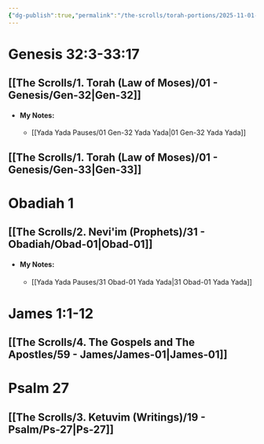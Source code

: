 ```yaml
---
{"dg-publish":true,"permalink":"/the-scrolls/torah-portions/2025-11-01-shabbat-reading/","tags":["TheScrolls","TorahPortions"]}
---
```


# Genesis 32:3-33:17
## [[The Scrolls/1. Torah (Law of Moses)/01 - Genesis/Gen-32\|Gen-32]]
- #### My Notes: 
	- [[Yada Yada Pauses/01 Gen-32 Yada Yada\|01 Gen-32 Yada Yada]]
## [[The Scrolls/1. Torah (Law of Moses)/01 - Genesis/Gen-33\|Gen-33]]
# Obadiah 1
## [[The Scrolls/2. Nevi'im (Prophets)/31 - Obadiah/Obad-01\|Obad-01]]
- #### My Notes: 
	- [[Yada Yada Pauses/31 Obad-01 Yada Yada\|31 Obad-01 Yada Yada]]
# James 1:1-12
## [[The Scrolls/4. The Gospels and The Apostles/59 - James/James-01\|James-01]]
#  Psalm 27
## [[The Scrolls/3. Ketuvim (Writings)/19 - Psalm/Ps-27\|Ps-27]]
